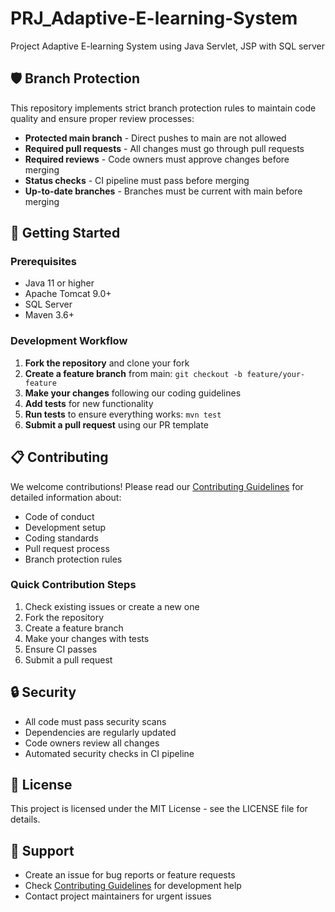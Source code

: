 # PRJ_Adaptive-E-learning-System

Project Adaptive E-learning System using Java Servlet, JSP with SQL server

## 🛡️ Branch Protection

This repository implements strict branch protection rules to maintain code quality and ensure proper review processes:

- **Protected main branch** - Direct pushes to main are not allowed
- **Required pull requests** - All changes must go through pull requests
- **Required reviews** - Code owners must approve changes before merging
- **Status checks** - CI pipeline must pass before merging
- **Up-to-date branches** - Branches must be current with main before merging

## 🚀 Getting Started

### Prerequisites

- Java 11 or higher
- Apache Tomcat 9.0+
- SQL Server
- Maven 3.6+

### Development Workflow

1. **Fork the repository** and clone your fork
2. **Create a feature branch** from main: `git checkout -b feature/your-feature`
3. **Make your changes** following our coding guidelines
4. **Add tests** for new functionality
5. **Run tests** to ensure everything works: `mvn test`
6. **Submit a pull request** using our PR template

## 📋 Contributing

We welcome contributions! Please read our [Contributing Guidelines](CONTRIBUTING.md) for detailed information about:

- Code of conduct
- Development setup
- Coding standards
- Pull request process
- Branch protection rules

### Quick Contribution Steps

1. Check existing issues or create a new one
2. Fork the repository
3. Create a feature branch
4. Make your changes with tests
5. Ensure CI passes
6. Submit a pull request

## 🔒 Security

- All code must pass security scans
- Dependencies are regularly updated
- Code owners review all changes
- Automated security checks in CI pipeline

## 📝 License

This project is licensed under the MIT License - see the LICENSE file for details.

## 🤝 Support

- Create an issue for bug reports or feature requests
- Check [Contributing Guidelines](CONTRIBUTING.md) for development help
- Contact project maintainers for urgent issues
